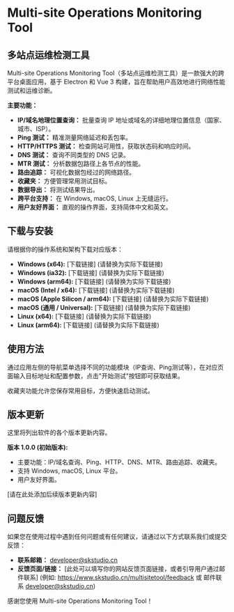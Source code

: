 # Multi-site Operations Monitoring Tool

## 多站点运维检测工具

Multi-site Operations Monitoring Tool（多站点运维检测工具）是一款强大的跨平台桌面应用，基于 Electron 和 Vue 3 构建，旨在帮助用户高效地进行网络性能测试和运维诊断。

**主要功能：**

*   **IP/域名地理位置查询：** 批量查询 IP 地址或域名的详细地理位置信息（国家、城市、ISP）。
*   **Ping 测试：** 精准测量网络延迟和丢包率。
*   **HTTP/HTTPS 测试：** 检查网站可用性，获取状态码和响应时间。
*   **DNS 测试：** 查询不同类型的 DNS 记录。
*   **MTR 测试：** 分析数据包路径上各节点的性能。
*   **路由追踪：** 可视化数据包经过的网络路径。
*   **收藏夹：** 方便管理常用测试目标。
*   **数据导出：** 将测试结果导出。
*   **跨平台支持：** 在 Windows, macOS, Linux 上无缝运行。
*   **用户友好界面：** 直观的操作界面，支持简体中文和英文。

## 下载与安装

请根据你的操作系统和架构下载对应版本：

*   **Windows (x64):** [下载链接] (请替换为实际下载链接)
*   **Windows (ia32):** [下载链接] (请替换为实际下载链接)
*   **Windows (arm64):** [下载链接] (请替换为实际下载链接)
*   **macOS (Intel / x64):** [下载链接] (请替换为实际下载链接)
*   **macOS (Apple Silicon / arm64):** [下载链接] (请替换为实际下载链接)
*   **macOS (通用 / Universal):** [下载链接] (请替换为实际下载链接)
*   **Linux (x64):** [下载链接] (请替换为实际下载链接)
*   **Linux (arm64):** [下载链接] (请替换为实际下载链接)

## 使用方法

通过应用左侧的导航菜单选择不同的功能模块（IP查询、Ping测试等），在对应页面输入目标地址和配置参数，点击"开始测试"按钮即可获取结果。

收藏夹功能允许您保存常用目标，方便快速启动测试。

## 版本更新

这里将列出软件的各个版本更新内容。

**版本 1.0.0 (初始版本):**

*   主要功能：IP/域名查询、Ping、HTTP、DNS、MTR、路由追踪、收藏夹。
*   支持 Windows, macOS, Linux 平台。
*   用户友好界面。

[请在此处添加后续版本更新内容]

## 问题反馈

如果您在使用过程中遇到任何问题或有任何建议，请通过以下方式联系我们或提交反馈：

*   **联系邮箱：** developer@skstudio.cn
*   **反馈页面/链接：** [此处可以填写你的网站反馈页面链接，或者引导用户通过邮件联系] (例如: https://www.skstudio.cn/multisitetool/feedback 或 邮件联系 developer@skstudio.cn)

感谢您使用 Multi-site Operations Monitoring Tool！ 